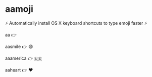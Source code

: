 # aamoji
⚡ Automatically install OS X keyboard shortcuts to type emoji faster ⚡ 

aa<name of emoji> 👉 <the emoji>

aasmile 👉 😄 

aaamerica 👉 🇺🇸 

aaheart 👉 ❤️ 
